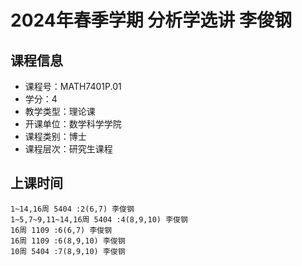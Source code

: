 # 2024年春季学期 分析学选讲 李俊钢






## 课程信息

- 课程号：MATH7401P.01
- 学分：4
- 教学类型：理论课
- 开课单位：数学科学学院
- 课程类别：博士
- 课程层次：研究生课程

## 上课时间

```
1~14,16周 5404 :2(6,7) 李俊钢
1~5,7~9,11~14,16周 5404 :4(8,9,10) 李俊钢
16周 1109 :6(6,7) 李俊钢
16周 1109 :6(8,9,10) 李俊钢
10周 5404 :7(8,9,10) 李俊钢
```

